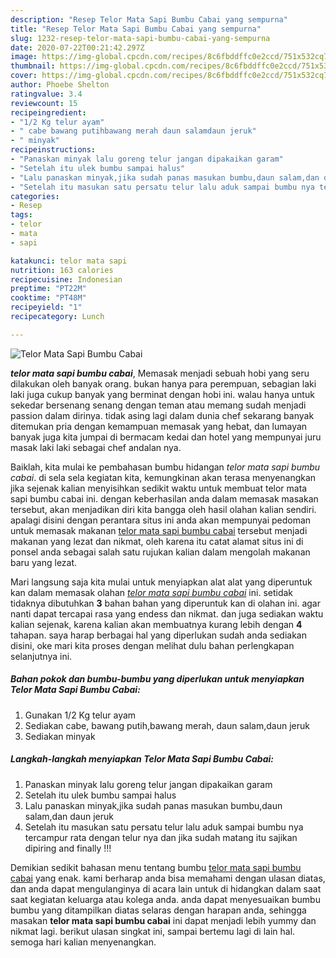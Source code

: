 ```yaml
---
description: "Resep Telor Mata Sapi Bumbu Cabai yang sempurna"
title: "Resep Telor Mata Sapi Bumbu Cabai yang sempurna"
slug: 1232-resep-telor-mata-sapi-bumbu-cabai-yang-sempurna
date: 2020-07-22T00:21:42.297Z
image: https://img-global.cpcdn.com/recipes/8c6fbddffc0e2ccd/751x532cq70/telor-mata-sapi-bumbu-cabai-foto-resep-utama.jpg
thumbnail: https://img-global.cpcdn.com/recipes/8c6fbddffc0e2ccd/751x532cq70/telor-mata-sapi-bumbu-cabai-foto-resep-utama.jpg
cover: https://img-global.cpcdn.com/recipes/8c6fbddffc0e2ccd/751x532cq70/telor-mata-sapi-bumbu-cabai-foto-resep-utama.jpg
author: Phoebe Shelton
ratingvalue: 3.4
reviewcount: 15
recipeingredient:
- "1/2 Kg telur ayam"
- " cabe bawang putihbawang merah daun salamdaun jeruk"
- " minyak"
recipeinstructions:
- "Panaskan minyak lalu goreng telur jangan dipakaikan garam"
- "Setelah itu ulek bumbu sampai halus"
- "Lalu panaskan minyak,jika sudah panas masukan bumbu,daun salam,dan daun jeruk"
- "Setelah itu masukan satu persatu telur lalu aduk sampai bumbu nya tercampur rata dengan telur nya dan jika sudah matang itu sajikan dipiring and finally !!!"
categories:
- Resep
tags:
- telor
- mata
- sapi

katakunci: telor mata sapi 
nutrition: 163 calories
recipecuisine: Indonesian
preptime: "PT22M"
cooktime: "PT48M"
recipeyield: "1"
recipecategory: Lunch

---
```



![Telor Mata Sapi Bumbu Cabai](https://img-global.cpcdn.com/recipes/8c6fbddffc0e2ccd/751x532cq70/telor-mata-sapi-bumbu-cabai-foto-resep-utama.jpg)

<b><i>telor mata sapi bumbu cabai</i></b>, Memasak menjadi sebuah hobi yang seru dilakukan oleh banyak orang. bukan hanya para perempuan, sebagian laki laki juga cukup banyak yang berminat dengan hobi ini. walau hanya untuk sekedar bersenang senang dengan teman atau memang sudah menjadi passion dalam dirinya. tidak asing lagi dalam dunia chef sekarang banyak ditemukan pria dengan kemampuan memasak yang hebat, dan lumayan banyak juga kita jumpai di bermacam kedai dan hotel yang mempunyai juru masak laki laki sebagai chef andalan nya.



Baiklah, kita mulai ke pembahasan bumbu hidangan <i>telor mata sapi bumbu cabai</i>. di sela sela kegiatan kita, kemungkinan akan terasa menyenangkan jika sejenak kalian menyisihkan sedikit waktu untuk membuat telor mata sapi bumbu cabai ini. dengan keberhasilan anda dalam memasak masakan tersebut, akan menjadikan diri kita bangga oleh hasil olahan kalian sendiri. apalagi disini dengan perantara situs ini anda akan mempunyai pedoman untuk memasak makanan <u>telor mata sapi bumbu cabai</u> tersebut menjadi makanan yang lezat dan nikmat, oleh karena itu catat alamat situs ini di ponsel anda sebagai salah satu rujukan kalian dalam mengolah makanan baru yang lezat.


Mari langsung saja kita mulai untuk menyiapkan alat alat yang diperuntuk kan dalam memasak olahan <u><i>telor mata sapi bumbu cabai</i></u> ini. setidak tidaknya dibutuhkan <b>3</b> bahan bahan yang diperuntuk kan di olahan ini. agar nanti dapat tercapai rasa yang endess dan nikmat. dan juga sediakan waktu kalian sejenak, karena kalian akan membuatnya kurang lebih dengan <b>4</b> tahapan. saya harap berbagai hal yang diperlukan sudah anda sediakan disini, oke mari kita proses dengan melihat dulu bahan perlengkapan selanjutnya ini.

<!--inarticleads1-->

##### Bahan pokok dan bumbu-bumbu yang diperlukan untuk menyiapkan Telor Mata Sapi Bumbu Cabai:

1. Gunakan 1/2 Kg telur ayam
1. Sediakan  cabe, bawang putih,bawang merah, daun salam,daun jeruk
1. Sediakan  minyak




<!--inarticleads2-->

##### Langkah-langkah menyiapkan Telor Mata Sapi Bumbu Cabai:

1. Panaskan minyak lalu goreng telur jangan dipakaikan garam
1. Setelah itu ulek bumbu sampai halus
1. Lalu panaskan minyak,jika sudah panas masukan bumbu,daun salam,dan daun jeruk
1. Setelah itu masukan satu persatu telur lalu aduk sampai bumbu nya tercampur rata dengan telur nya dan jika sudah matang itu sajikan dipiring and finally !!!




Demikian sedikit bahasan menu tentang bumbu <u>telor mata sapi bumbu cabai</u> yang enak. kami berharap anda bisa memahami dengan ulasan diatas, dan anda dapat mengulanginya di acara lain untuk di hidangkan dalam saat saat kegiatan keluarga atau kolega anda. anda dapat menyesuaikan bumbu bumbu yang ditampilkan diatas selaras dengan harapan anda, sehingga masakan <b>telor mata sapi bumbu cabai</b> ini dapat menjadi lebih yummy dan nikmat lagi. berikut ulasan singkat ini, sampai bertemu lagi di lain hal. semoga hari kalian menyenangkan.
